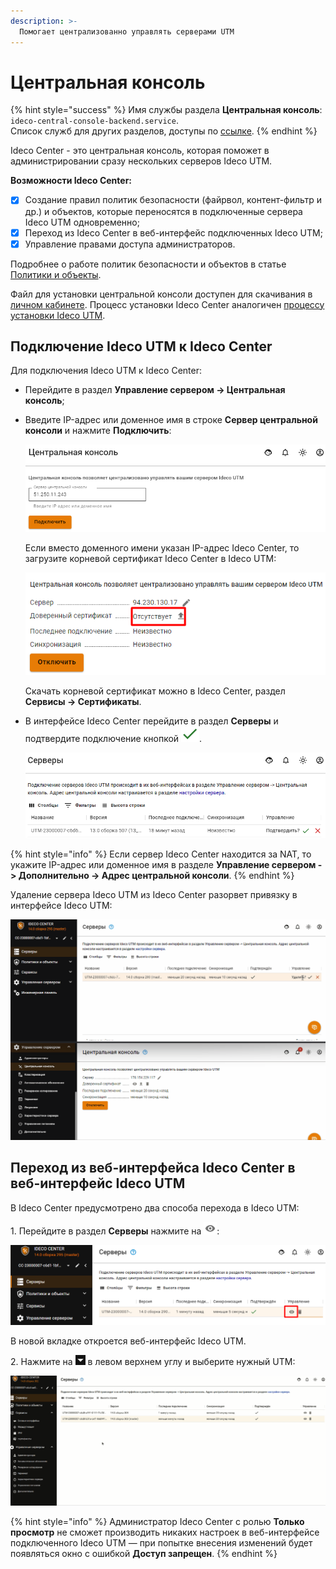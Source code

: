 ```yaml
---
description: >-
  Помогает централизованно управлять серверами UTM
---
```


# Центральная консоль

{% hint style="success" %}
Имя службы раздела **Центральная консоль**: `ideco-central-console-backend.service`. \
Список служб для других разделов, доступы по [ссылке](../terminal.md).
{% endhint %}

Ideco Center - это центральная консоль, которая поможет в администрировании сразу нескольких серверов Ideco UTM. 

**Возможности Ideco Center:**

* [x] Создание правил политик безопасности (файрвол, контент-фильтр и др.) и объектов, которые переносятся в подключенные сервера Ideco UTM одновременно;
* [x] Переход из Ideco Center в веб-интерфейс подключенных Ideco UTM;
* [x] Управление правами доступа администраторов.

Подробнее о работе политик безопасности и объектов в статье [Политики и объекты](policies-and-objects.md).

Файл для установки центральной консоли доступен для скачивания в [личном кабинете](https://my.ideco.ru/#/utm/download). Процесс установки Ideco Center аналогичен [процессу установки Ideco UTM](../../../installation/installation-process.md).

## Подключение Ideco UTM к Ideco Center

Для подключения Ideco UTM к Ideco Center:
* Перейдите в раздел **Управление сервером -> Центральная консоль**;
* Введите IP-адрес или доменное имя в строке **Сервер центральной консоли** и нажмите **Подключить**:

  ![](../../../.gitbook/assets/central-console1.png)

  Если вместо доменного имени указан IP-адрес Ideco Center, то загрузите корневой сертификат Ideco Center в Ideco UTM:

  ![](../../../.gitbook/assets/central-console3.png)
  
  Скачать корневой сертификат можно в Ideco Center, раздел **Сервисы -> Сертификаты**.

* В интерфейсе Ideco Center перейдите в раздел **Серверы** и подтвердите подключение кнопкой ![](../../../.gitbook/assets/icon-yes.png).

  ![](../../../.gitbook/assets/central-console.png)

{% hint style="info" %}
Если сервер Ideco Center находится за NAT, то укажите IP-адрес или доменное имя в разделе **Управление сервером -> Дополнительно -> Адрес центральной консоли**.
{% endhint %}

Удаление сервера Ideco UTM из Ideco Center разорвет привязку в интерфейсе Ideco UTM:

![](../../../.gitbook/assets/central-console.gif)

## Переход из веб-интерфейса Ideco Center в веб-интерфейс Ideco UTM

В Ideco Center предусмотрено два способа перехода в Ideco UTM:

1\. Перейдите в раздел **Серверы** нажмите на ![](../../../.gitbook/assets/icon-eye.png):

![](../../../.gitbook/assets/central-console2.png)

В новой вкладке откроется веб-интерфейс Ideco UTM.

2\. Нажмите на ![](../../../.gitbook/assets/icon-cc.png)  в левом верхнем углу и выберите нужный UTM:

![](../../../.gitbook/assets/cc.gif)

{% hint style="info" %}
Администратор Ideco Center с ролью **Только просмотр** не сможет производить никаких настроек в веб-интерфейсе подключенного Ideco UTM — при попытке внесения изменений будет появляться окно с ошибкой **Доступ запрещен**.
{% endhint %}

